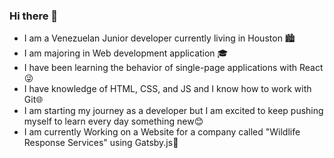 ### Hi there 👋


- I am a Venezuelan Junior developer currently living in Houston 🏙
- I am majoring in Web development application 🎓
- I have been learning the behavior of single-page applications with React😜
- I have knowledge of HTML, CSS, and JS and I know how to work with Git🌐
- I am starting my journey as a developer but I am excited to keep pushing myself to learn every day something new😊
- I am currently Working on a Website for a company called "Wildlife Response Services" using Gatsby.js👀
<!--
**wilcodes/wilcodes** is a ✨ _special_ ✨ repository because its `README.md` (this file) appears on your GitHub profile.

Here are some ideas to get you started:

- 🔭 I’m currently working on ...
- 🌱 I’m currently learning ...
- 👯 I’m looking to collaborate on ...
- 🤔 I’m looking for help with ...
- 💬 Ask me about ...
- 📫 How to reach me: ...
- 😄 Pronouns: ...
- ⚡ Fun fact: ...
-->
